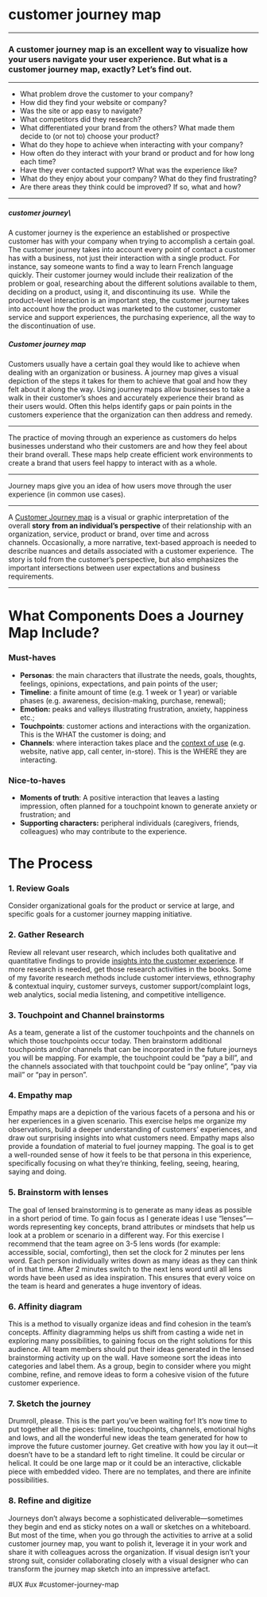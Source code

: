 # customer  journey map
***
### A customer journey map is an excellent way to visualize how your users navigate your user experience. But what is a customer journey map, exactly? Let’s find out.
***

-   What problem drove the customer to your company?
-   How did they find your website or company?
-   Was the site or app easy to navigate?
-   What competitors did they research?
-   What differentiated your brand from the others? What made them decide to (or not to) choose your product?
-   What do they hope to achieve when interacting with your company?
-   How often do they interact with your brand or product and for how long each time?
-   Have they ever contacted support? What was the experience like?
-   What do they enjoy about your company? What do they find frustrating?
-   Are there areas they think could be improved? If so, what and how?
***
##### customer journey\
A customer journey is the experience an established or prospective customer has with your company when trying to accomplish a certain goal. The customer journey takes into account every point of contact a customer has with a business, not just their interaction with a single product. For instance, say someone wants to find a way to learn French language quickly. Their customer journey would include their realization of the problem or goal, researching about the different solutions available to them, deciding on a product, using it, and discontinuing its use.  While the product-level interaction is an important step, the customer journey takes into account how the product was marketed to the customer, customer service and support experiences, the purchasing experience, all the way to the discontinuation of use.

##### Customer journey map
Customers usually have a certain goal they would like to achieve when dealing with an organization or business. A journey map gives a visual depiction of the steps it takes for them to achieve that goal and how they felt about it along the way. Using journey maps allow businesses to take a walk in their customer’s shoes and accurately experience their brand as their users would. Often this helps identify gaps or pain points in the customers experience that the organization can then address and remedy.
***
The practice of moving through an experience as customers do helps businesses understand who their customers are and how they feel about their brand overall. These maps help create efficient work environments to create a brand that users feel happy to interact with as a whole.
***

Journey maps give you an idea of how users move through the user experience (in common use cases).
***
A [Customer Journey map](https://www.interaction-design.org/literature/topics/customer-journey-map?ep=uxmastery) is a visual or graphic interpretation of the overall **story** **from an individual’s perspective** of their relationship with an organization, service, product or brand, over time and across channels. Occasionally, a more narrative, text-based approach is needed to describe nuances and details associated with a customer experience.  The story is told from the customer’s perspective, but also emphasizes the important intersections between user expectations and business requirements.
***
# What Components Does a Journey Map Include?

### Must-haves

-   **Personas**: the main characters that illustrate the needs, goals, thoughts, feelings, opinions, expectations, and pain points of the user;
-   **Timeline**: a finite amount of time (e.g. 1 week or 1 year) or variable phases (e.g. awareness, decision-making, purchase, renewal);
-   **Emotion:** peaks and valleys illustrating frustration, anxiety, happiness etc.;
-   **Touchpoints**: customer actions and interactions with the organization. This is the WHAT the customer is doing; and
-   **Channels**: where interaction takes place and the [context of use](https://www.interaction-design.org/literature/topics/context-of-use?ep=uxmastery) (e.g. website, native app, call center, in-store). This is the WHERE they are interacting.

### Nice-to-haves

-   **Moments of truth**: A positive interaction that leaves a lasting impression, often planned for a touchpoint known to generate anxiety or frustration; and
-   **Supporting characters:** peripheral individuals (caregivers, friends, colleagues) who may contribute to the experience.

# The Process

### 1. Review Goals

Consider organizational goals for the product or service at large, and specific goals for a customer journey mapping initiative.

### 2. Gather Research

Review all relevant user research, which includes both qualitative and quantitative findings to provide [insights into the customer experience](https://www.interaction-design.org/literature/topics/customer-experience?ep=uxmastery). If more research is needed, get those research activities in the books. Some of my favorite research methods include customer interviews, ethnography & contextual inquiry, customer surveys, customer support/complaint logs, web analytics, social media listening, and competitive intelligence.

### 3. Touchpoint and Channel brainstorms

As a team, generate a list of the customer touchpoints and the channels on which those touchpoints occur today. Then brainstorm additional touchpoints and/or channels that can be incorporated in the future journeys you will be mapping. For example, the touchpoint could be “pay a bill”, and the channels associated with that touchpoint could be “pay online”, “pay via mail” or “pay in person”.

### 4. Empathy map

Empathy maps are a depiction of the various facets of a persona and his or her experiences in a given scenario. This exercise helps me organize my observations, build a deeper understanding of customers’ experiences, and draw out surprising insights into what customers need. Empathy maps also provide a foundation of material to fuel journey mapping. The goal is to get a well-rounded sense of how it feels to be that persona in this experience, specifically focusing on what they’re thinking, feeling, seeing, hearing, saying and doing.
### 5. Brainstorm with lenses

The goal of lensed brainstorming is to generate as many ideas as possible in a short period of time. To gain focus as I generate ideas I use “lenses”—words representing key concepts, brand attributes or mindsets that help us look at a problem or scenario in a different way. For this exercise I recommend that the team agree on 3-5 lens words (for example: accessible, social, comforting), then set the clock for 2 minutes per lens word. Each person individually writes down as many ideas as they can think of in that time. After 2 minutes switch to the next lens word until all lens words have been used as idea inspiration. This ensures that every voice on the team is heard and generates a huge inventory of ideas.

### 6. Affinity diagram

This is a method to visually organize ideas and find cohesion in the team’s concepts. Affinity diagramming helps us shift from casting a wide net in exploring many possibilities, to gaining focus on the right solutions for this audience. All team members should put their ideas generated in the lensed brainstorming activity up on the wall. Have someone sort the ideas into categories and label them. As a group, begin to consider where you might combine, refine, and remove ideas to form a cohesive vision of the future customer experience.

### 7. Sketch the journey

Drumroll, please. This is the part you’ve been waiting for! It’s now time to put together all the pieces: timeline, touchpoints, channels, emotional highs and lows, and all the wonderful new ideas the team generated for how to improve the future customer journey. Get creative with how you lay it out—it doesn’t have to be a standard left to right timeline. It could be circular or helical. It could be one large map or it could be an interactive, clickable piece with embedded video. There are no templates, and there are infinite possibilities.

### 8. Refine and digitize

Journeys don’t always become a sophisticated deliverable—sometimes they begin and end as sticky notes on a wall or sketches on a whiteboard. But most of the time, when you go through the activities to arrive at a solid customer journey map, you want to polish it, leverage it in your work and share it with colleagues across the organization. If visual design isn’t your strong suit, consider collaborating closely with a visual designer who can transform the journey map sketch into an impressive artefact.


#UX #ux #customer-journey-map
